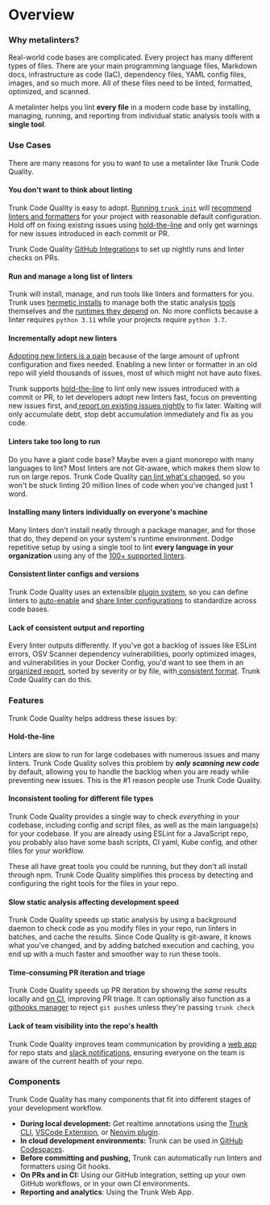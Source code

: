# Overview

### Why metalinters?

Real-world code bases are complicated. Every project has many different types of files. There are your main programming language files, Markdown docs, infrastructure as code (IaC), dependency files, YAML config files, images, and so much more. All of these files need to be linted, formatted, optimized, and scanned.

A metalinter helps you lint **every file** in a modern code base by installing, managing, running, and reporting from individual static analysis tools with a **single tool**.

### Use Cases

There are many reasons for you to want to use a metalinter like Trunk Code Quality.

#### You don't want to think about linting

Trunk Code Quality is easy to adopt. [Running `trunk init`](../setup-and-installation/initialize-trunk.md) will [recommend linters and formatters](../linters/supported/) for your project with reasonable default configuration. Hold off on fixing existing issues using [hold-the-line](how-does-it-work.md#hold-the-line) and only get warnings for new issues introduced in each commit or PR.

Trunk Code Quality [GitHub Integration](../ci-setup/github-integration.md)s to set up nightly runs and linter checks on PRs.&#x20;

#### Run and manage a long list of linters

Trunk will install, manage, and run tools like linters and formatters for you. Trunk uses [hermetic installs](how-does-it-work.md#hermetic-tools-and-runtime-management) to manage both the static analysis [tools](../../cli/getting-started/tools.md) themselves and the [runtimes they depend](../../cli/configuration/runtimes.md) on. No more conflicts because a linter requires `python 3.11` while your projects require `python 3.7`.

#### Incrementally adopt new linters

[Adopting new linters is a pain](https://trunk.io/blog/reasons-developers-hate-linters) because of the large amount of upfront configuration and fixes needed. Enabling a new linter or formatter in an old repo will yield thousands of issues, most of which might not have auto fixes.

Trunk supports [hold-the-line](how-does-it-work.md#hold-the-line) to lint only new issues introduced with a commit or PR, to let developers adopt new linters fast, focus on preventing new issues first, and[ report on existing issues nightly](../ci-setup/) to fix later. Waiting will only accumulate debt, stop debt accumulation immediately and fix as you code.

#### Linters take too long to run

Do you have a giant code base? Maybe even a giant monorepo with many languages to lint? Most linters are not Git-aware, which makes them slow to run on large repos. Trunk Code Quality [can lint what's changed](how-does-it-work.md#hold-the-line), so you won't be stuck linting 20 million lines of code when you've changed just 1 word.

#### Installing many linters individually on everyone's machine

Many linters don't install neatly through a package manager, and for those that do, they depend on your system's runtime environment. Dodge repetitive setup by using a single tool to lint **every language in your organization** using any of the [100+ supported linters](../linters/supported/).

#### Consistent linter configs and versions

Trunk Code Quality uses an extensible [plugin system](../../cli/configuration/plugins/), so you can define linters to [auto-enable](../../cli/configuration/lint/auto-enable.md) and [share linter configurations](../../cli/configuration/plugins/external-repositories.md) to standardize across code bases.&#x20;

#### Lack of consistent output and reporting

Every linter outputs differently. If you've got a backlog of issues like ESLint errors, OSV Scanner dependency vulnerabilities, poorly optimized images, and vulnerabilities in your Docker Config, you'd want to see them in an [organized report](../ci-setup/github-integration.md), sorted by severity or by file, with[ consistent format](../../cli/configuration/lint/output-parsing.md). Trunk Code Quality can do this.

### Features

Trunk Code Quality helps address these issues by:

#### Hold-the-line

Linters are slow to run for large codebases with numerous issues and many linters. Trunk Code Quality solves this problem by _**only scanning new code**_ by default, allowing you to handle the backlog when you are ready while preventing new issues. This is the #1 reason people use Trunk Code Quality.

#### **Inconsistent tooling for different file types**

Trunk Code Quality provides a single way to check _everything_ in your codebase, including config and script files, as well as the main language(s) for your codebase. If you are already using ESLint for a JavaScript repo, you probably also have some bash scripts, CI yaml, Kube config, and other files for your workflow.&#x20;

These all have great tools you could be running, but they don't all install through npm. Trunk Code Quality simplifies this process by detecting and configuring the right tools for the files in your repo.

#### **Slow static analysis affecting development speed**

Trunk Code Quality speeds up static analysis by using a background daemon to check code as you modify files in your repo, run linters in batches, and cache the results. Since Code Quality is git-aware, it knows what you've changed, and by adding batched execution and caching, you end up with a much faster and smoother way to run these tools.

#### **Time-consuming PR iteration and triage**

Trunk Code Quality speeds up PR iteration by showing the _same_ results locally and [on CI](../ci-setup/), improving PR triage. It can optionally also function as a [githooks manager](https://docs.trunk.io/code-quality/advanced-setup/actions/git-hooks) to reject `git push`es unless they're passing `trunk check`

#### **Lack of team visibility into the repo's health**

Trunk Code Quality improves team communication by providing a [web app](https://app.trunk.io/login?intent=check) for repo stats and [slack notifications](https://docs.trunk.io/administration/integration-for-slack), ensuring everyone on the team is aware of the current health of your repo.

### Components

Trunk Code Quality has many components that fit into different stages of your development workflow.

* **During local development:** Get realtime annotations using the [Trunk CLI](../setup-and-installation/initialize-trunk.md), [VSCode Extension](../ide-integration/vscode.md), or [Neovim plugin](../ide-integration/neovim.md).
* **In cloud development environments:** Trunk can be used in [GitHub Codespaces](../../cli/configuration/github-codespaces.md).
* **Before committing and pushing,** Trunk can automatically run linters and formatters using Git hooks.
* **On PRs and in CI:** Using our GitHub integration, setting up your own GitHub workflows, or in your own CI environments.
* **Reporting and analytics**: Using the Trunk Web App.
